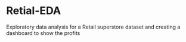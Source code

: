 # Retial-EDA
Exploratory data analysis for a Retail superstore dataset and creating a dashboard to show the profits
